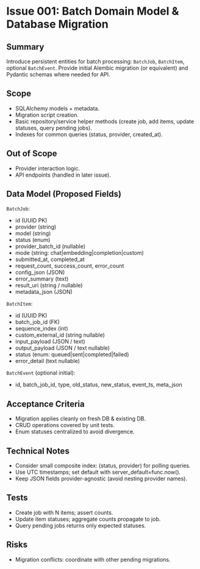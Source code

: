 # Issue 001: Batch Domain Model & Database Migration

## Summary

Introduce persistent entities for batch processing: `BatchJob`, `BatchItem`, optional `BatchEvent`. Provide initial Alembic migration (or equivalent) and Pydantic schemas where needed for API.

## Scope

- SQLAlchemy models + metadata.
- Migration script creation.
- Basic repository/service helper methods (create job, add items, update statuses, query pending jobs).
- Indexes for common queries (status, provider, created_at).

## Out of Scope

- Provider interaction logic.
- API endpoints (handled in later issue).

## Data Model (Proposed Fields)

`BatchJob`:

- id (UUID PK)
- provider (string)
- model (string)
- status (enum)
- provider_batch_id (nullable)
- mode (string: chat|embedding|completion|custom)
- submitted_at, completed_at
- request_count, success_count, error_count
- config_json (JSON)
- error_summary (text)
- result_uri (string / nullable)
- metadata_json (JSON)

`BatchItem`:

- id (UUID PK)
- batch_job_id (FK)
- sequence_index (int)
- custom_external_id (string nullable)
- input_payload (JSON / text)
- output_payload (JSON / text nullable)
- status (enum: queued|sent|completed|failed)
- error_detail (text nullable)

`BatchEvent` (optional initial):

- id, batch_job_id, type, old_status, new_status, event_ts, meta_json

## Acceptance Criteria

- Migration applies cleanly on fresh DB & existing DB.
- CRUD operations covered by unit tests.
- Enum statuses centralized to avoid divergence.

## Technical Notes

- Consider small composite index: (status, provider) for polling queries.
- Use UTC timestamps; set default with server_default=func.now().
- Keep JSON fields provider-agnostic (avoid nesting provider names).

## Tests

- Create job with N items; assert counts.
- Update item statuses; aggregate counts propagate to job.
- Query pending jobs returns only expected statuses.

## Risks

- Migration conflicts: coordinate with other pending migrations.
